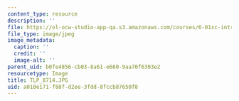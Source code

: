 ```yaml
---
content_type: resource
description: ''
file: https://ol-ocw-studio-app-qa.s3.amazonaws.com/courses/6-01sc-introduction-to-electrical-engineering-and-computer-science-i-spring-2011/a010e171f88fd2ee3fdd8fccb87650f8_TLP_8714.JPG
file_type: image/jpeg
image_metadata:
  caption: ''
  credit: ''
  image-alt: ''
parent_uid: b0fe4856-cb03-8a61-e660-9aa70f6303e2
resourcetype: Image
title: TLP_8714.JPG
uid: a010e171-f88f-d2ee-3fdd-8fccb87650f8
---
```

